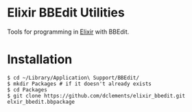 Elixir BBEdit Utilities
=======================

Tools for programming in [Elixir](http://elixir-lang.org) with BBEdit.

Installation
======================

    $ cd ~/Library/Application\ Support/BBEdit/
    $ mkdir Packages # if it doesn't already exists
    $ cd Packages
    $ git clone https://github.com/dclements/elixir_bbedit.git elxir_bbedit.bbpackage
